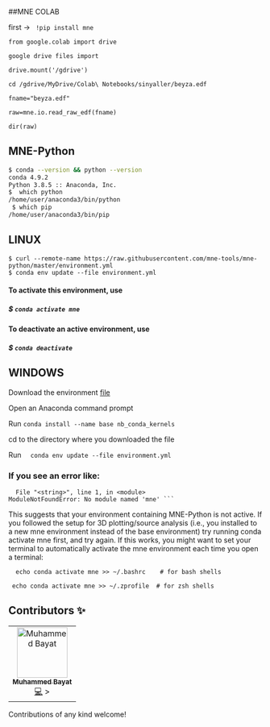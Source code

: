##MNE COLAB

first ->  ``` !pip install mne```

 ``` from google.colab import drive  ```
 
```google drive files import```
 
 
```drive.mount('/gdrive')```

```cd /gdrive/MyDrive/Colab\ Notebooks/sinyaller/beyza.edf```


```fname="beyza.edf"```


```raw=mne.io.read_raw_edf(fname)```


```dir(raw)```




## MNE-Python

```sh
$ conda --version && python --version
conda 4.9.2
Python 3.8.5 :: Anaconda, Inc.
$  which python
/home/user/anaconda3/bin/python
 $ which pip
/home/user/anaconda3/bin/pip
```

## LINUX 
```
$ curl --remote-name https://raw.githubusercontent.com/mne-tools/mne-python/master/environment.yml
$ conda env update --file environment.yml
```

#### To activate this environment, use

#####  $  ```conda activate mne```

#### To deactivate an active environment, use

#####   $ ```conda deactivate```


## WINDOWS
Download the environment [file](https://raw.githubusercontent.com/mne-tools/mne-python/master/environment.yml)

Open an Anaconda command prompt

Run ```conda install --name base nb_conda_kernels```

cd to the directory where you downloaded the file

Run ``` 
conda env update --file environment.yml```



### If you see an error like:

```  Traceback (most recent call last):
  File "<string>", line 1, in <module>
ModuleNotFoundError: No module named 'mne' ```  
``` 
This suggests that your environment containing MNE-Python is not active. If you followed the setup for 3D plotting/source analysis (i.e., you installed to a new mne environment instead of the base environment) try running conda activate mne first, and try again. If this works, you might want to set your terminal to automatically activate the mne environment each time you open a terminal:  

 ```  echo conda activate mne >> ~/.bashrc    # for bash shells``` 

 ``` echo conda activate mne >> ~/.zprofile  # for zsh shells``` 
## Contributors ✨

 
<!-- ALL-CONTRIBUTORS-LIST:START - Do not remove or modify this section -->
<!-- prettier-ignore-start -->
<!-- markdownlint-disable -->
<table>
  <tr>
    <td align="center"><a href="https://www.xraph.com"><img src="http://0.gravatar.com/avatar/1f6fa769cc76deaeb7f76b39ee1a310a" width="100px;" alt="Muhammed Bayat"/><br /><sub><b>Muhammed Bayat</b></sub></a><br /><a href="https://github.com/muhammed-bayat" title="Code">💻</a> 
  >
  </tr>
</table>

<!-- markdownlint-enable -->
<!-- prettier-ignore-end -->
<!-- ALL-CONTRIBUTORS-LIST:END -->

 Contributions of any kind welcome!
